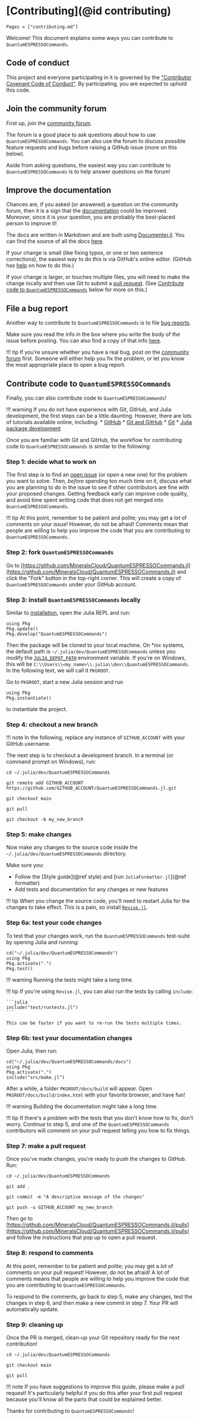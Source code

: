 # [Contributing](@id contributing)

```@contents
Pages = ["contributing.md"]
```

Welcome! This document explains some ways you can contribute to `QuantumESPRESSOCommands`.

## Code of conduct

This project and everyone participating in it is governed by the
["Contributor Covenant Code of Conduct"](https://github.com/MineralsCloud/.github/blob/main/CODE_OF_CONDUCT.md).
By participating, you are expected to uphold this code.

## Join the community forum

First up, join the [community forum](https://github.com/MineralsCloud/QuantumESPRESSOCommands.jl/discussions).

The forum is a good place to ask questions about how to use `QuantumESPRESSOCommands`. You can also
use the forum to discuss possible feature requests and bugs before raising a
GitHub issue (more on this below).

Aside from asking questions, the easiest way you can contribute to `QuantumESPRESSOCommands` is to
help answer questions on the forum!

## Improve the documentation

Chances are, if you asked (or answered) a question on the community forum, then
it is a sign that the [documentation](https://MineralsCloud.github.io/QuantumESPRESSOCommands.jl/dev/) could be
improved. Moreover, since it is your question, you are probably the best-placed
person to improve it!

The docs are written in Markdown and are built using
[Documenter.jl](https://github.com/JuliaDocs/Documenter.jl).
You can find the source of all the docs
[here](https://github.com/MineralsCloud/QuantumESPRESSOCommands.jl/tree/main/docs).

If your change is small (like fixing typos, or one or two sentence corrections),
the easiest way to do this is via GitHub's online editor. (GitHub has
[help](https://help.github.com/articles/editing-files-in-another-user-s-repository/)
on how to do this.)

If your change is larger, or touches multiple files, you will need to make the
change locally and then use Git to submit a
[pull request](https://docs.github.com/en/pull-requests/collaborating-with-pull-requests/proposing-changes-to-your-work-with-pull-requests/about-pull-requests).
(See [Contribute code to `QuantumESPRESSOCommands`](@ref) below for more on this.)

## File a bug report

Another way to contribute to `QuantumESPRESSOCommands` is to file
[bug reports](https://github.com/MineralsCloud/QuantumESPRESSOCommands.jl/issues/new?template=bug_report.md).

Make sure you read the info in the box where you write the body of the issue
before posting. You can also find a copy of that info
[here](https://github.com/MineralsCloud/QuantumESPRESSOCommands.jl/blob/main/.github/ISSUE_TEMPLATE/bug_report.md).

!!! tip
    If you're unsure whether you have a real bug, post on the
    [community forum](https://github.com/MineralsCloud/QuantumESPRESSOCommands.jl/discussions)
    first. Someone will either help you fix the problem, or let you know the
    most appropriate place to open a bug report.

## Contribute code to `QuantumESPRESSOCommands`

Finally, you can also contribute code to `QuantumESPRESSOCommands`!

!!! warning
    If you do not have experience with Git, GitHub, and Julia development, the
    first steps can be a little daunting. However, there are lots of tutorials
    available online, including:
    * [GitHub](https://guides.github.com/activities/hello-world/)
    * [Git and GitHub](https://try.github.io/)
    * [Git](https://git-scm.com/book/en/v2)
    * [Julia package development](https://docs.julialang.org/en/v1/stdlib/Pkg/#Developing-packages-1)

Once you are familiar with Git and GitHub, the workflow for contributing code to
`QuantumESPRESSOCommands` is similar to the following:

### Step 1: decide what to work on

The first step is to find an [open issue](https://github.com/MineralsCloud/QuantumESPRESSOCommands.jl/issues)
(or open a new one) for the problem you want to solve. Then, _before_ spending
too much time on it, discuss what you are planning to do in the issue to see if
other contributors are fine with your proposed changes. Getting feedback early can
improve code quality, and avoid time spent writing code that does not get merged into
`QuantumESPRESSOCommands`.

!!! tip
    At this point, remember to be patient and polite; you may get a _lot_ of
    comments on your issue! However, do not be afraid! Comments mean that people are
    willing to help you improve the code that you are contributing to `QuantumESPRESSOCommands`.

### Step 2: fork `QuantumESPRESSOCommands`

Go to [https://github.com/MineralsCloud/QuantumESPRESSOCommands.jl](https://github.com/MineralsCloud/QuantumESPRESSOCommands.jl)
and click the "Fork" button in the top-right corner. This will create a copy of
`QuantumESPRESSOCommands` under your GitHub account.

### Step 3: install `QuantumESPRESSOCommands` locally

Similar to [installation](@ref), open the Julia REPL and run:

```@repl
using Pkg
Pkg.update()
Pkg.develop("QuantumESPRESSOCommands")
```

Then the package will be cloned to your local machine. On *nix systems, the default path is
`~/.julia/dev/QuantumESPRESSOCommands` unless you modify the
[`JULIA_DEPOT_PATH`](http://docs.julialang.org/en/v1/manual/environment-variables/#JULIA_DEPOT_PATH-1)
environment variable. If you're on
Windows, this will be `C:\\Users\\<my_name>\\.julia\\dev\\QuantumESPRESSOCommands`.
In the following text, we will call it `PKGROOT`.

Go to `PKGROOT`, start a new Julia session and run

```@repl
using Pkg
Pkg.instantiate()
```

to instantiate the project.

### Step 4: checkout a new branch

!!! note
    In the following, replace any instance of `GITHUB_ACCOUNT` with your GitHub
    username.

The next step is to checkout a development branch. In a terminal (or command
prompt on Windows), run:

```shell
cd ~/.julia/dev/QuantumESPRESSOCommands

git remote add GITHUB_ACCOUNT https://github.com/GITHUB_ACCOUNT/QuantumESPRESSOCommands.jl.git

git checkout main

git pull

git checkout -b my_new_branch
```

### Step 5: make changes

Now make any changes to the source code inside the `~/.julia/dev/QuantumESPRESSOCommands`
directory.

Make sure you:

* Follow the [Style guide](@ref style) and [run `JuliaFormatter.jl`](@ref formatter)
* Add tests and documentation for any changes or new features

!!! tip
    When you change the source code, you'll need to restart Julia for the
    changes to take effect. This is a pain, so install
    [`Revise.jl`](https://github.com/timholy/Revise.jl).

### Step 6a: test your code changes

To test that your changes work, run the `QuantumESPRESSOCommands` test-suite by opening Julia and
running:

```@repl
cd("~/.julia/dev/QuantumESPRESSOCommands")
using Pkg
Pkg.activate(".")
Pkg.test()
```

!!! warning
    Running the tests might take a long time.

!!! tip
    If you're using `Revise.jl`, you can also run the tests by calling `include`:

    ```julia
    include("test/runtests.jl")
    ```

    This can be faster if you want to re-run the tests multiple times.

### Step 6b: test your documentation changes

Open Julia, then run:

```@repl
cd("~/.julia/dev/QuantumESPRESSOCommands/docs")
using Pkg
Pkg.activate(".")
include("src/make.jl")
```

After a while, a folder `PKGROOT/docs/build` will appear. Open
`PKGROOT/docs/build/index.html` with your favorite browser, and have fun!

!!! warning
    Building the documentation might take a long time.

!!! tip
    If there's a problem with the tests that you don't know how to fix, don't
    worry. Continue to step 5, and one of the `QuantumESPRESSOCommands` contributors will comment
    on your pull request telling you how to fix things.

### Step 7: make a pull request

Once you've made changes, you're ready to push the changes to GitHub. Run:

```shell
cd ~/.julia/dev/QuantumESPRESSOCommands

git add .

git commit -m "A descriptive message of the changes"

git push -u GITHUB_ACCOUNT my_new_branch
```

Then go to [https://github.com/MineralsCloud/QuantumESPRESSOCommands.jl/pulls](https://github.com/MineralsCloud/QuantumESPRESSOCommands.jl/pulls)
and follow the instructions that pop up to open a pull request.

### Step 8: respond to comments

At this point, remember to be patient and polite; you may get a _lot_ of
comments on your pull request! However, do not be afraid! A lot of comments
means that people are willing to help you improve the code that you are
contributing to `QuantumESPRESSOCommands`.

To respond to the comments, go back to step 5, make any changes, test the
changes in step 6, and then make a new commit in step 7. Your PR will
automatically update.

### Step 9: cleaning up

Once the PR is merged, clean-up your Git repository ready for the
next contribution!

```shell
cd ~/.julia/dev/QuantumESPRESSOCommands

git checkout main

git pull
```

!!! note
    If you have suggestions to improve this guide, please make a pull request!
    It's particularly helpful if you do this after your first pull request
    because you'll know all the parts that could be explained better.

Thanks for contributing to `QuantumESPRESSOCommands`!
